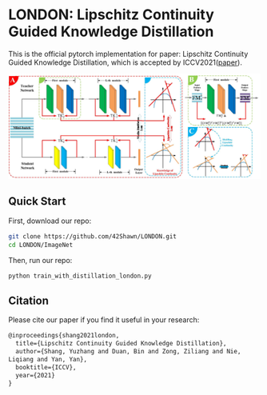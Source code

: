 # LONDON: Lipschitz Continuity Guided Knowledge Distillation
This is the official pytorch implementation for paper: Lipschitz Continuity Guided Knowledge Distillation, which is accepted by ICCV2021([paper](https://arxiv.org/abs/2108.12905)).    

<img src="pipeline.jpg" width="960">

## Quick Start
First, download our repo:
```bash
git clone https://github.com/42Shawn/LONDON.git
cd LONDON/ImageNet
```
Then, run our repo:
```bash
python train_with_distillation_london.py 
```

## Citation
Please cite our paper if you find it useful in your research:

```
@inproceedings{shang2021london,    
  title={Lipschitz Continuity Guided Knowledge Distillation},    
  author={Shang, Yuzhang and Duan, Bin and Zong, Ziliang and Nie, Liqiang and Yan, Yan},    
  booktitle={ICCV},    
  year={2021}    
}
```
